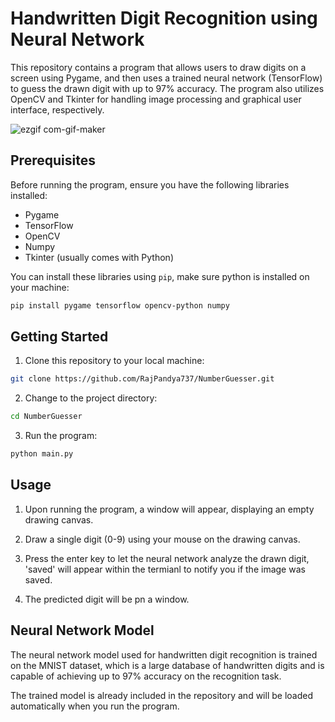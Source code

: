 # Handwritten Digit Recognition using Neural Network

This repository contains a program that allows users to draw digits on a screen using Pygame, and then uses a trained neural network (TensorFlow) to guess the drawn digit with up to 97% accuracy. The program also utilizes OpenCV and Tkinter for handling image processing and graphical user interface, respectively.

![ezgif com-gif-maker](https://github.com/RajPandya737/NumberGuesser/assets/99134716/913e43d8-96f6-4130-ab5e-68de0aa66e6b)


## Prerequisites

Before running the program, ensure you have the following libraries installed:

- Pygame
- TensorFlow
- OpenCV
- Numpy
- Tkinter (usually comes with Python)

You can install these libraries using `pip`, make sure python is installed on your machine:

```bash
pip install pygame tensorflow opencv-python numpy
```

## Getting Started

1. Clone this repository to your local machine:
```bash
git clone https://github.com/RajPandya737/NumberGuesser.git
```
2. Change to the project directory:
```bash
cd NumberGuesser
```
3. Run the program:
```bash
python main.py
```

## Usage

1. Upon running the program, a window will appear, displaying an empty drawing canvas.

2. Draw a single digit (0-9) using your mouse on the drawing canvas.

3. Press the enter key to let the neural network analyze the drawn digit, 'saved' will appear within the termianl to notify you if the image was saved.

4. The predicted digit will be pn a window.

## Neural Network Model

The neural network model used for handwritten digit recognition is trained on the MNIST dataset, which is a large database of handwritten digits and is capable of achieving up to 97% accuracy on the recognition task. 

The trained model is already included in the repository and will be loaded automatically when you run the program.
